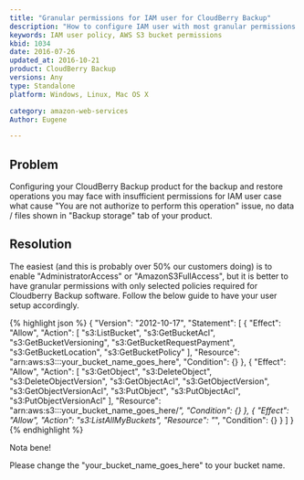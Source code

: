 ```yaml
---
title: "Granular permissions for IAM user for CloudBerry Backup"
description: "How to configure IAM user with most granular permissions to backup and restore to and from AWS S3"
keywords: IAM user policy, AWS S3 bucket permissions
kbid: 1034
date: 2016-07-26
updated_at: 2016-10-21
product: CloudBerry Backup
versions: Any
type: Standalone
platform: Windows, Linux, Mac OS X

category: amazon-web-services
Author: Eugene

---
```

## Problem

Configuring your CloudBerry Backup product for the backup and restore operations you may face with insufficient permissions for IAM user case what cause "You are not authorize to perform this operation" issue, no data / files shown in "Backup storage" tab of your product.

## Resolution

The easiest (and this is probably over 50% our customers doing) is to enable "AdministratorAccess" or "AmazonS3FullAccess", but it is better to have granular permissions with only selected policies required for Cloudberry Backup software. Follow the below guide to have your user setup accordingly.

{% highlight json %}
{
    "Version": "2012-10-17",
    "Statement": [
        {
            "Effect": "Allow",
            "Action": [
                "s3:ListBucket",
                "s3:GetBucketAcl",
                "s3:GetBucketVersioning",
                "s3:GetBucketRequestPayment",
                "s3:GetBucketLocation",
                "s3:GetBucketPolicy"
            ],
            "Resource": "arn:aws:s3:::your_bucket_name_goes_here",
            "Condition": {}
        },
        {
            "Effect": "Allow",
            "Action": [
                "s3:GetObject",
                "s3:DeleteObject",
                "s3:DeleteObjectVersion",
                "s3:GetObjectAcl",
                "s3:GetObjectVersion",
                "s3:GetObjectVersionAcl",
                "s3:PutObject",
                "s3:PutObjectAcl",
                "s3:PutObjectVersionAcl"
            ],
            "Resource": "arn:aws:s3:::your_bucket_name_goes_here/*",
            "Condition": {}
        },
        {
            "Effect": "Allow",
            "Action": "s3:ListAllMyBuckets",
            "Resource": "*",
            "Condition": {}
        }
    ]
}
{% endhighlight %}

Nota bene!

Please change the "your_bucket_name_goes_here" to your bucket name.
